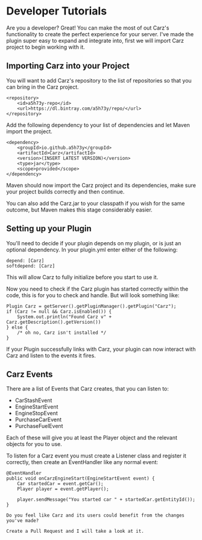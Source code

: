Developer Tutorials
======

Are you a developer? Great! You can make the most of out Carz's functionality to create the perfect experience for your server. I've made the plugin super easy to expand and integrate into, first we will import Carz project to begin working with it.

## Importing Carz into your Project

You will want to add Carz's repository to the list of repositories so that you can bring in the Carz project.

```
<repository>
    <id>a5h73y-repo</id>
    <url>https://dl.bintray.com/a5h73y/repo/</url>
</repository>
```

Add the following dependency to your list of dependencies and let Maven import the project.

```
<dependency>
    <groupId>io.github.a5h73y</groupId>
    <artifactId>Carz</artifactId>
    <version>(INSERT LATEST VERSION)</version>
    <type>jar</type>
    <scope>provided</scope>
</dependency>
```

Maven should now import the Carz project and its dependencies, make sure your project builds correctly and then continue.

You can also add the Carz.jar to your classpath if you wish for the same outcome, but Maven makes this stage considerably easier.

## Setting up your Plugin

You'll need to decide if your plugin depends on my plugin, or is just an optional dependency. In your plugin.yml enter either of the following:

```
depend: [Carz]
softdepend: [Carz]
```

This will allow Carz to fully initialize before you start to use it.

Now you need to check if the Carz plugin has started correctly within the code, this is for you to check and handle. But will look something like: 

```
Plugin Carz = getServer().getPluginManager().getPlugin("Carz");
if (Carz != null && Carz.isEnabled()) {
    System.out.println("Found Carz v" + Carz.getDescription().getVersion())
} else {
    /* oh no, Carz isn't installed */
}
```

If your Plugin successfully links with Carz, your plugin can now interact with Carz and listen to the events it fires.

## Carz Events

There are a list of Events that Carz creates, that you can listen to:

- CarStashEvent
- EngineStartEvent
- EngineStopEvent
- PurchaseCarEvent
- PurchaseFuelEvent

Each of these will give you at least the Player object and the relevant objects for you to use.

To listen for a Carz event you must create a Listener class and register it correctly, then create an EventHandler like any normal event:

```
@EventHandler
public void onCarzEngineStart(EngineStartEvent event) {
    Car startedCar = event.getCar();
    Player player = event.getPlayer();

    player.sendMessage("You started car " + startedCar.getEntityId());
}
```

    Do you feel like Carz and its users could benefit from the changes you've made?
    
    Create a Pull Request and I will take a look at it.


